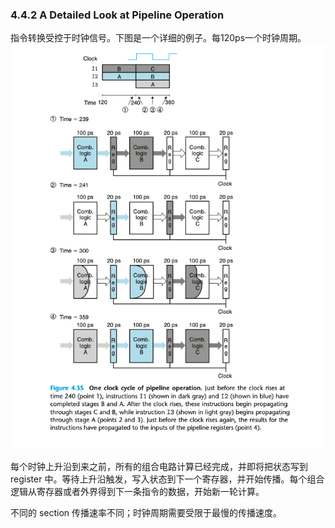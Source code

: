 ### 4.4.2 A Detailed Look at Pipeline Operation

指令转换受控于时钟信号。下图是一个详细的例子。每120ps一个时钟周期。
![](2022-11-23-11-47-44.png)

每个时钟上升沿到来之前，所有的组合电路计算已经完成，并即将把状态写到 register 中。等待上升沿触发，写入状态到下一个寄存器，并开始传播。每个组合逻辑从寄存器或者外界得到下一条指令的数据，开始新一轮计算。

不同的 section 传播速率不同；时钟周期需要受限于最慢的传播速度。